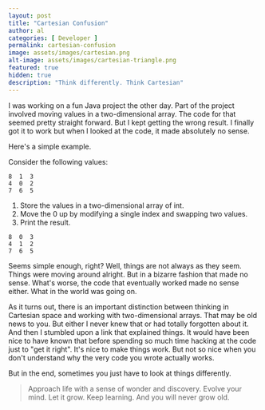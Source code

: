 ```yaml
---
layout: post
title: "Cartesian Confusion"
author: al
categories: [ Developer ]
permalink: cartesian-confusion
image: assets/images/cartesian.png
alt-image: assets/images/cartesian-triangle.png
featured: true
hidden: true
description: "Think differently. Think Cartesian"
---
```

I was working on a fun Java project the other day. Part of the project involved moving values in a two-dimensional array. The code for that seemed pretty straight forward. But I kept getting the wrong result. I finally got it to work but when I looked at the code, it made absolutely no sense.

Here's a simple example.

Consider the following values:

```
8  1  3
4  0  2
7  6  5
```
1. Store the values in a two-dimensional array of int.
2. Move the 0 up by modifying a single index and swapping two values.
3. Print the result.

```
8  0  3
4  1  2
7  6  5
```
Seems simple enough, right? Well, things are not always as they seem. Things were moving around alright. But in a bizarre fashion that made no sense. What's worse, the code that eventually worked made no sense either. What in the world was going on.

As it turns out, there is an important distinction between thinking in Cartesian space and working with two-dimensional arrays. That may be old news to you. But either I never knew that or had totally forgotten about it. And then I stumbled upon a link that explained things. It would have been nice to have known that before spending so much time hacking at the code just to "get it right". It's nice to make things work. But not so nice when you don't understand why the very code you wrote actually works.

But in the end, sometimes you just have to look at things differently.

> Approach life with a sense of wonder and discovery. Evolve your mind. Let it grow. Keep learning. And you will never grow old.
